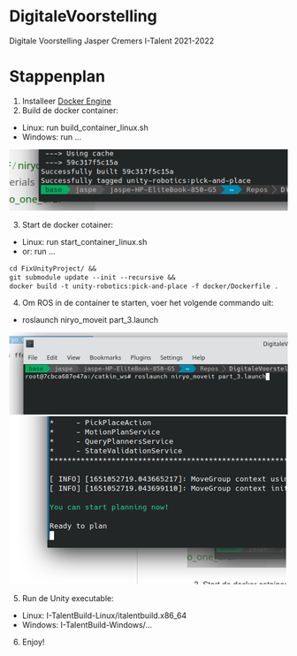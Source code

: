 # DigitaleVoorstelling
Digitale Voorstelling Jasper Cremers I-Talent 2021-2022

# Stappenplan
1. Installeer [Docker Engine](https://docs.docker.com/engine/install/)
2. Build de docker container:
  - Linux: run build_container_linux.sh
  - Windows: run ...

![Docker container build](https://github.com/JasperCremersPXL/DigitaleVoorstelling/blob/main/Images/docker_container_build.png)

3. Start de docker cotainer:
  - Linux: run start_container_linux.sh
  - or: run ...
```
cd FixUnityProject/ &&
git submodule update --init --recursive &&
docker build -t unity-robotics:pick-and-place -f docker/Dockerfile .
```
  
4. Om ROS in de container te starten, voer het volgende commando uit:
  - roslaunch niryo_moveit part_3.launch
 
![Docker commando](https://github.com/JasperCremersPXL/DigitaleVoorstelling/blob/main/Images/container-commando.png)
![Docker commando succes](https://github.com/JasperCremersPXL/DigitaleVoorstelling/blob/main/Images/container-commando-succes.png)

5. Run de Unity executable:
  - Linux: I-TalentBuild-Linux/italentbuild.x86_64
  - Windows: I-TalentBuild-Windows/...

6. Enjoy!

